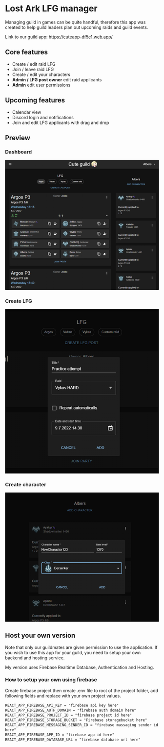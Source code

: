 # Lost Ark LFG manager

Managing guild in games can be quite handful, therefore this app was created to help guild leaders plan out upcoming raids and guild events.

Link to our guild app: https://cuteapp-df5c1.web.app/

## Core features

- Create / edit raid LFG
- Join / leave raid LFG
- Create / edit your characters
- **Admin / LFG post owner** edit raid applicants
- **Admin** edit user permissions

## Upcoming features

- Calendar view
- Discord login and notifications
- Join and edit LFG applicants with drag and drop

## Preview

### Dashboard

![Dashboard preview](screenshots/dashboard.png?raw=true)

### Create LFG

![Dashboard preview](screenshots/createRaid.png?raw=true)

### Create character

![Dashboard preview](screenshots/createChar.png?raw=true)

## Host your own version

Note that only our guildmates are given permission to use the application. If you wish to use this app for your guild, you need to setup your own backend and hosting service.

My version uses Firebase Realtime Database, Authentication and Hosting.

### How to setup your own using firebase

Create firebase project then create .env file to root of the project folder, add following fields and replace with your own project values.

    REACT_APP_FIREBASE_API_KEY = "firebase api key here"
    REACT_APP_FIREBASE_AUTH_DOMAIN = "firebase auth domain here"
    REACT_APP_FIREBASE_PROJECT_ID = "firebase project id here"
    REACT_APP_FIREBASE_STORAGE_BUCKET = "Firebase storagebucket here"
    REACT_APP_FIREBASE_MESSAGING_SENDER_ID = "firebase massaging sender id here"
    REACT_APP_FIREBASE_APP_ID = "firebase app id here"
    REACT_APP_FIREBASE_DATABASE_URL = "firebase database url here"
